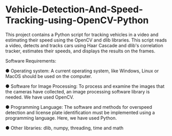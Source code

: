 # Vehicle-Detection-And-Speed-Tracking-using-OpenCV-Python
This project contains a Python script for tracking vehicles in a video and estimating their speed using the OpenCV and dlib libraries.
This script reads a video, detects and tracks cars using Haar Cascade and dlib's correlation tracker, estimates their speeds, and displays the results on the frames.  



 Software Requirements:

● Operating system: A current operating system, like Windows, Linux or MacOS
should be used on the computer.

● Software for Image Processing: To process and examine the images that the cameras
have collected, an image processing software library is needed. We have used
OpenCV.

● Programming Language: The software and methods for overspeed detection and
license plate identification must be implemented using a programming language.
Here, we have used Python.

● Other libraries: dlib, numpy, threading, time and math
